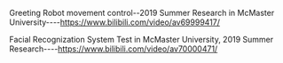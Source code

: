 Greeting Robot movement control--2019 Summer Research in McMaster University----https://www.bilibili.com/video/av69999417/

Facial Recognization System Test in McMaster University, 2019 Summer Research----https://www.bilibili.com/video/av70000471/
